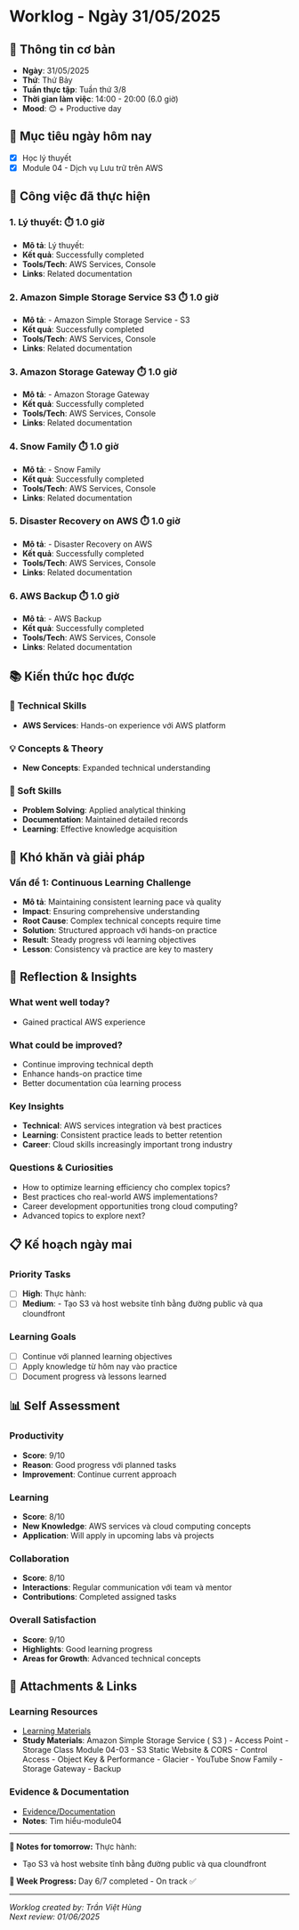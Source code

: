# Worklog - Ngày 31/05/2025

## 📅 Thông tin cơ bản
- **Ngày**: 31/05/2025
- **Thứ**: Thứ Bảy
- **Tuần thực tập**: Tuần thứ 3/8
- **Thời gian làm việc**: 14:00 - 20:00 (6.0 giờ)
- **Mood**: 😊 + Productive day

## 🎯 Mục tiêu ngày hôm nay
- [x] Học lý thuyết
- [x] Module 04 - Dịch vụ Lưu trữ trên AWS

## 💼 Công việc đã thực hiện

### 1. Lý thuyết: ⏱️ 1.0 giờ
- **Mô tả**: Lý thuyết:
- **Kết quả**: Successfully completed
- **Tools/Tech**: AWS Services, Console
- **Links**: Related documentation

### 2. Amazon Simple Storage Service  S3 ⏱️ 1.0 giờ
- **Mô tả**: - Amazon Simple Storage Service - S3
- **Kết quả**: Successfully completed
- **Tools/Tech**: AWS Services, Console
- **Links**: Related documentation

### 3. Amazon Storage Gateway ⏱️ 1.0 giờ
- **Mô tả**: - Amazon Storage Gateway
- **Kết quả**: Successfully completed
- **Tools/Tech**: AWS Services, Console
- **Links**: Related documentation

### 4. Snow Family ⏱️ 1.0 giờ
- **Mô tả**: - Snow Family
- **Kết quả**: Successfully completed
- **Tools/Tech**: AWS Services, Console
- **Links**: Related documentation

### 5. Disaster Recovery on AWS ⏱️ 1.0 giờ
- **Mô tả**: - Disaster Recovery on AWS
- **Kết quả**: Successfully completed
- **Tools/Tech**: AWS Services, Console
- **Links**: Related documentation

### 6. AWS Backup ⏱️ 1.0 giờ
- **Mô tả**: - AWS Backup
- **Kết quả**: Successfully completed
- **Tools/Tech**: AWS Services, Console
- **Links**: Related documentation

## 📚 Kiến thức học được

### 🔧 Technical Skills
- **AWS Services**: Hands-on experience với AWS platform

### 💡 Concepts & Theory
- **New Concepts**: Expanded technical understanding

### 🤝 Soft Skills
- **Problem Solving**: Applied analytical thinking
- **Documentation**: Maintained detailed records
- **Learning**: Effective knowledge acquisition

## 🚧 Khó khăn và giải pháp

### Vấn đề 1: Continuous Learning Challenge
- **Mô tả**: Maintaining consistent learning pace và quality
- **Impact**: Ensuring comprehensive understanding
- **Root Cause**: Complex technical concepts require time
- **Solution**: Structured approach với hands-on practice
- **Result**: Steady progress với learning objectives
- **Lesson**: Consistency và practice are key to mastery

## 💭 Reflection & Insights

### What went well today?
- Gained practical AWS experience

### What could be improved?
- Continue improving technical depth
- Enhance hands-on practice time
- Better documentation của learning process

### Key Insights
- **Technical**: AWS services integration và best practices
- **Learning**: Consistent practice leads to better retention
- **Career**: Cloud skills increasingly important trong industry

### Questions & Curiosities
- How to optimize learning efficiency cho complex topics?
- Best practices cho real-world AWS implementations?
- Career development opportunities trong cloud computing?
- Advanced topics to explore next?

## 📋 Kế hoạch ngày mai

### Priority Tasks
- [ ] **High**: Thực hành:
- [ ] **Medium**: - Tạo S3 và host website tĩnh bằng đường public và qua cloundfront

### Learning Goals
- [ ] Continue với planned learning objectives
- [ ] Apply knowledge từ hôm nay vào practice
- [ ] Document progress và lessons learned

## 📊 Self Assessment

### Productivity
- **Score**: 9/10
- **Reason**: Good progress với planned tasks
- **Improvement**: Continue current approach

### Learning
- **Score**: 8/10
- **New Knowledge**: AWS services và cloud computing concepts
- **Application**: Will apply in upcoming labs và projects

### Collaboration
- **Score**: 8/10
- **Interactions**: Regular communication với team và mentor
- **Contributions**: Completed assigned tasks

### Overall Satisfaction
- **Score**: 9/10
- **Highlights**: Good learning progress
- **Areas for Growth**: Advanced technical concepts

## 📎 Attachments & Links

### Learning Resources
- [Learning Materials](https://www.youtube.com/watch?v=mPBjB6Ltl_Q)
- **Study Materials**: Amazon Simple Storage Service ( S3 ) - Access Point - Storage Class 
Module 04-03 - S3 Static Website & CORS - Control Access - Object Key & Performance - Glacier - YouTube
Snow Family - Storage Gateway - Backup
### Evidence & Documentation
- [Evidence/Documentation](https://docs.google.com/document/d/1FXSEWU-YbvxtDHQodvw7bXjXpV0ptHns9Fm0lqU5Kp4/edit?usp=sharing)
- **Notes**: Tìm hiểu-module04

---

**📝 Notes for tomorrow:**
Thực hành:
- Tạo S3 và host website tĩnh bằng đường public và qua cloundfront

**🎯 Week Progress:**
Day 6/7 completed - On track ✅

---
*Worklog created by: Trần Việt Hùng*  
*Next review: 01/06/2025*